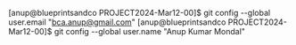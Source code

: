 [anup@blueprintsandco PROJECT2024-Mar12-00]$ git config --global user.email "bca.anup@gmail.com"
[anup@blueprintsandco PROJECT2024-Mar12-00]$ git config --global user.name "Anup Kumar Mondal"